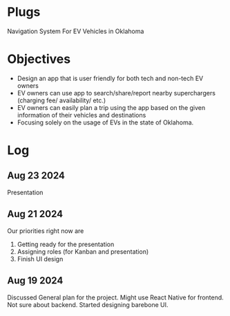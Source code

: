 # Plugs
Navigation System For EV Vehicles in Oklahoma

# Objectives
- Design an app that is user friendly for both tech and non-tech EV owners
- EV owners can use app to search/share/report nearby superchargers
(charging fee/ availability/ etc.)
- EV owners can easily plan a trip using the app based on the given information
of their vehicles and destinations
- Focusing solely on the usage of
EVs in the state of Oklahoma.




# Log

## Aug 23 2024
Presentation

## Aug 21 2024
Our priorities right now are 

1. Getting ready for the presentation
2. Assigning roles (for Kanban and presentation)
3. Finish UI design

## Aug 19 2024
Discussed General plan for the project.
Might use React Native for frontend.
Not sure about backend.
Started designing barebone UI.
